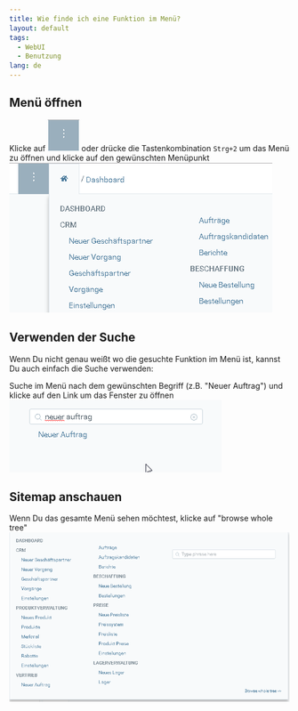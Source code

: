 ```yaml
---
title: Wie finde ich eine Funktion im Menü?
layout: default
tags:
  - WebUI
  - Benutzung
lang: de
---
```


## Menü öffnen
Klicke auf ![](assets/Neuen_Datensatz_Webui-4273e.png) oder drücke die Tastenkombination `Strg+2` um das Menü zu öffnen und klicke auf den gewünschten Menüpunkt<br>
![](assets/Workflow_Auftrag_Bis_Rechnung_WebUI-19ab1.png)



## Verwenden der Suche

Wenn Du nicht genau weißt wo die gesuchte Funktion im Menü ist, kannst Du auch einfach die Suche verwenden:

Suche im Menü nach dem gewünschten Begriff (z.B. "Neuer Auftrag") und klicke auf den Link um das Fenster zu öffnen<br>
![](assets/Workflow_Auftrag_Bis_Rechnung_WebUI-d9abb.png)

## Sitemap anschauen

Wenn Du das gesamte Menü sehen möchtest, klicke auf "browse whole tree"
 ![](assets/Menu_WebUI-b7f58.png)
